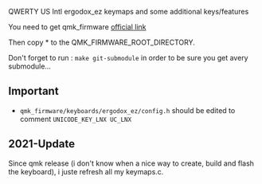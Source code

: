 QWERTY US Intl ergodox_ez keymaps and some additional keys/features

You need to get qmk_firmware [official link](https://docs.qmk.fm/#/?id=how-to-get-it)

Then copy * to the QMK_FIRMWARE_ROOT_DIRECTORY.

Don't forget to run : `make git-submodule` in order to be sure you get avery submodule...

## Important

- `qmk_firmware/keyboards/ergodox_ez/config.h` should be edited to comment `UNICODE_KEY_LNX UC_LNX`

## 2021-Update

Since qmk release (i don't know when a nice way to create, build and flash the keyboard), i juste refresh all my keymaps.c.

